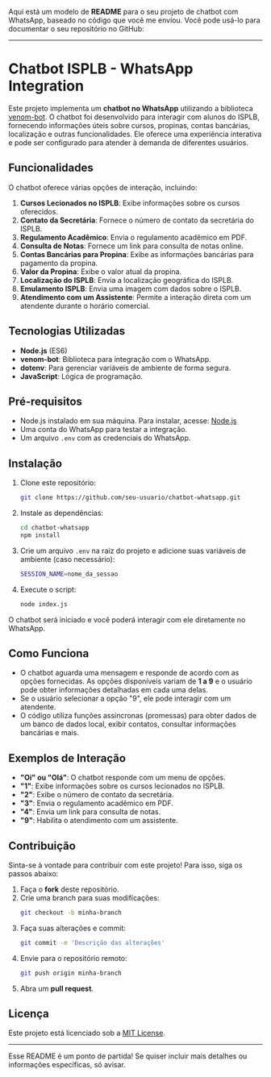 Aqui está um modelo de **README** para o seu projeto de chatbot com WhatsApp, baseado no código que você me enviou. Você pode usá-lo para documentar o seu repositório no GitHub:

---

# Chatbot ISPLB - WhatsApp Integration

Este projeto implementa um **chatbot no WhatsApp** utilizando a biblioteca [venom-bot](https://github.com/orkestral/venom). O chatbot foi desenvolvido para interagir com alunos do ISPLB, fornecendo informações úteis sobre cursos, propinas, contas bancárias, localização e outras funcionalidades. Ele oferece uma experiência interativa e pode ser configurado para atender à demanda de diferentes usuários.

## Funcionalidades

O chatbot oferece várias opções de interação, incluindo:

1. **Cursos Lecionados no ISPLB**: Exibe informações sobre os cursos oferecidos.
2. **Contato da Secretária**: Fornece o número de contato da secretária do ISPLB.
3. **Regulamento Acadêmico**: Envia o regulamento acadêmico em PDF.
4. **Consulta de Notas**: Fornece um link para consulta de notas online.
5. **Contas Bancárias para Propina**: Exibe as informações bancárias para pagamento da propina.
6. **Valor da Propina**: Exibe o valor atual da propina.
7. **Localização do ISPLB**: Envia a localização geográfica do ISPLB.
8. **Emulamento ISPLB**: Envia uma imagem com dados sobre o ISPLB.
9. **Atendimento com um Assistente**: Permite a interação direta com um atendente durante o horário comercial.

## Tecnologias Utilizadas

- **Node.js** (ES6)
- **venom-bot**: Biblioteca para integração com o WhatsApp.
- **dotenv**: Para gerenciar variáveis de ambiente de forma segura.
- **JavaScript**: Lógica de programação.

## Pré-requisitos

- Node.js instalado em sua máquina. Para instalar, acesse: [Node.js](https://nodejs.org/)
- Uma conta do WhatsApp para testar a integração.
- Um arquivo `.env` com as credenciais do WhatsApp.

## Instalação

1. Clone este repositório:
   ```bash
   git clone https://github.com/seu-usuario/chatbot-whatsapp.git
   ```

2. Instale as dependências:
   ```bash
   cd chatbot-whatsapp
   npm install
   ```

3. Crie um arquivo `.env` na raiz do projeto e adicione suas variáveis de ambiente (caso necessário):
   ```bash
   SESSION_NAME=nome_da_sessao
   ```

4. Execute o script:
   ```bash
   node index.js
   ```

O chatbot será iniciado e você poderá interagir com ele diretamente no WhatsApp.

## Como Funciona

- O chatbot aguarda uma mensagem e responde de acordo com as opções fornecidas. As opções disponíveis variam de **1 a 9** e o usuário pode obter informações detalhadas em cada uma delas.
- Se o usuário selecionar a opção "9", ele pode interagir com um atendente.
- O código utiliza funções assíncronas (promessas) para obter dados de um banco de dados local, exibir contatos, consultar informações bancárias e mais.

## Exemplos de Interação

- **"Oi" ou "Olá"**: O chatbot responde com um menu de opções.
- **"1"**: Exibe informações sobre os cursos lecionados no ISPLB.
- **"2"**: Exibe o número de contato da secretária.
- **"3"**: Envia o regulamento acadêmico em PDF.
- **"4"**: Envia um link para consulta de notas.
- **"9"**: Habilita o atendimento com um assistente.

## Contribuição

Sinta-se à vontade para contribuir com este projeto! Para isso, siga os passos abaixo:

1. Faça o **fork** deste repositório.
2. Crie uma branch para suas modificações:
   ```bash
   git checkout -b minha-branch
   ```
3. Faça suas alterações e commit:
   ```bash
   git commit -m 'Descrição das alterações'
   ```
4. Envie para o repositório remoto:
   ```bash
   git push origin minha-branch
   ```
5. Abra um **pull request**.

## Licença

Este projeto está licenciado sob a [MIT License](LICENSE).

---

Esse README é um ponto de partida! Se quiser incluir mais detalhes ou informações específicas, só avisar.
